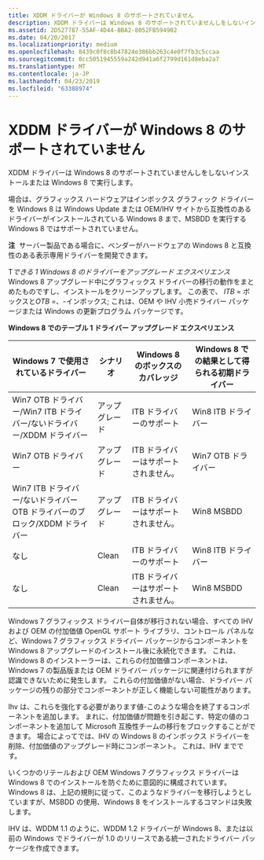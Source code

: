```yaml
---
title: XDDM ドライバーが Windows 8 のサポートされていません
description: XDDM ドライバーは Windows 8 のサポートされていませんしをしないインストールまたは Windows 8 で実行します。
ms.assetid: 2D527787-55AF-4D44-BBA2-8052FB594902
ms.date: 04/20/2017
ms.localizationpriority: medium
ms.openlocfilehash: 8439c0f8c8b47824e386bb263c4e0f7fb3c5ccaa
ms.sourcegitcommit: 0cc5051945559a242d941a6f2799d161d8eba2a7
ms.translationtype: MT
ms.contentlocale: ja-JP
ms.lasthandoff: 04/23/2019
ms.locfileid: "63388974"
---
```

# <a name="xddm-drivers-not-supported-for-windows-8"></a>XDDM ドライバーが Windows 8 のサポートされていません


XDDM ドライバーは Windows 8 のサポートされていませんしをしないインストールまたは Windows 8 で実行します。

場合は、グラフィックス ハードウェアはインボックス グラフィック ドライバーを Windows 8 は Windows Update または OEM/IHV サイトから互換性のあるドライバーがインストールされている Windows 8 まで、MSBDD を実行する Windows 8 ではサポートされていません。

**注**  サーバー製品である場合に、ベンダーがハードウェアの Windows 8 と互換性のある表示専用ドライバーを開発できます。

 

T*できる 1 Windows 8 のドライバーをアップグレード エクスペリエンス*Windows 8 アップグレード中にグラフィックス ドライバーの移行の動作をまとめたものですし、インストールをクリーンアップします。 この表で、 *ITB* = ボックスと*OTB* =、-インボックス; これは、OEM や IHV 小売ドライバー パッケージまたは Windows の更新プログラム パッケージです。

**Windows 8 でのテーブル 1 ドライバー アップグレード エクスペリエンス**

| Windows 7 で使用されているドライバー                                       | シナリオ | Windows 8 のボックスのカバレッジ | Windows 8 での結果として得られる初期ドライバー |
|----------------------------------------------------------------|----------|---------------------------|---------------------------------------|
| Win7 OTB ドライバー/Win7 ITB ドライバー/ないドライバー/XDDM ドライバー    | アップグレード  | ITB ドライバーのサポート        | Win8 ITB ドライバー                       |
| Win7 OTB ドライバー                                                | アップグレード  | ITB ドライバーはサポートされません。     | Win7 OTB ドライバー                       |
| Win7 ITB ドライバー/ないドライバー OTB ドライバーのブロック/XDDM ドライバー | アップグレード  | ITB ドライバーはサポートされません。     | Win8 MSBDD                            |
| なし                                                            | Clean    | ITB ドライバーのサポート        | Win8 ITB ドライバー                       |
| なし                                                            | Clean    | ITB ドライバーはサポートされません。     | Win8 MSBDD                            |

 

Windows 7 グラフィックス ドライバー自体が移行されない場合、すべての IHV および OEM の付加価値 OpenGL サポート ライブラリ、コントロール パネルなど、Windows 7 グラフィックス ドライバー パッケージからコンポーネントを Windows 8 アップグレードのインストール後に永続化できます。 これは、Windows 8 のインストーラーは、これらの付加価値コンポーネントは、Windows 7 の製品版または OEM ドライバー パッケージに関連付けられますが認識できないために発生します。 これらの付加価値がない場合、ドライバー パッケージの残りの部分でコンポーネントが正しく機能しない可能性があります。

Ihv は、これらを強化する必要があります値-このような場合を終了するコンポーネントを追加します。 まれに、付加価値が問題を引き起こす、特定の値のコンポーネントを追加して Microsoft 互換性チームの移行をブロックすることができます。 場合によってでは、IHV の Windows 8 のインボックス ドライバーを削除、付加価値のアップグレード時にコンポーネント。 これは、IHV までです。

いくつかのリテールおよび OEM Windows 7 グラフィックス ドライバーは Windows 8 でのインストールを防ぐために意図的に構成されています。 Windows 8 は、上記の規則に従って、このようなドライバーを移行しようとしていますが、MSBDD の使用、Windows 8 をインストールするコマンドは失敗します。

IHV は、WDDM 1.1 のように、WDDM 1.2 ドライバーが Windows 8、または以前の Windows でドライバーが 1.0 のリリースである統一されたドライバー パッケージを作成できます。

 

 





